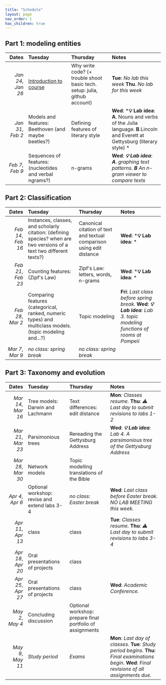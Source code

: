 ```yaml
---
title: "Schedule"
layout: page
nav_order: 1
has_children: true
---
```



## Part 1: modeling entities

| Dates | Tuesday | Thursday | Notes |
| ---: | :--- | :--- | :--- |
| *Jan 24*, *Jan 26* | [Introduction to course](../classes/intro/) | Why write code? (+ trouble shoot basic tech. setup: julia, github account) | **Tue**: *No lab this week* **Thu**. *No lab for this week* |
| *Jan 31*, *Feb 2* | Models and features:  Beethoven (and maybe beetles?) | Defining features of literary style | **Wed**: ***💡 Lab idea**: **A**. Nouns and verbs of the Julia language.  **B**.Lincoln and Everett at Gettysburg (literary style) * |
| *Feb 7*, *Feb 9* | Sequences of features: (nucleotides and verbal ngrams?) | n-grams | **Wed**: ***💡 Lab idea**: **A**. graphing text patterns. **B** An n-gram viewer to compare texts* |

## Part 2: Classification

| Dates | Tuesday | Thursday | Notes |
| ---: | :--- | :--- | :--- |
| *Feb 14*, *Feb 16* | Instances, classes, and scholarly citation: (defining species? when are two versions of a text two different texts?) | Canonical citation of text and textual comparison using edit distance | **Wed**: ***💡 Lab idea**:  * |
| *Feb 21*, *Feb 23* | Counting features: (Zipf's Law) | Zipf's Law: letters, words, n-grams | **Wed**: ***💡 Lab idea**: * |
| *Feb 28*, *Mar 2* | Comparing features (categorical, ranked, numeric types) and multiclass models.  (topic modeling and...?) | Topic modeling | **Fri**: *Last class before spring break.* **Wed**: ***💡 Lab idea**: Lab 3. topic modeling functions of rooms at Pompeii* |
| *Mar 7*, *Mar 9* | *no class: spring break* | *no class: spring break* |  |

## Part 3: Taxonomy and evolution

| Dates | Tuesday | Thursday | Notes |
| ---: | :--- | :--- | :--- |
| *Mar 14*, *Mar 16* | Tree models: Darwin and Lachmann | Text differences: edit distance | **Mon**: *Classes resume.* **Thu**: *⚠️ Last day to submit revisions to labs 1-2* |
| *Mar 21*, *Mar 23* | Parsimonious trees | Rereading the Gettysburg Address | **Wed**: ***💡 Lab idea**: Lab 4. A parsimonious tree of the Gettysburg Address* |
| *Mar 28*, *Mar 30* | Network models | Topic modelling translations of the Bible |  |
| *Apr 4*, *Apr 6* | Optional workshop: revise and extend labs 3-4 | *no class: Easter break* | **Wed**: *Last class before Easter break. NO LAB MEETING this week.* |
| *Apr 11*, *Apr 13* | class | class | **Tue**: *Classes resume.* **Thu**: *⚠️ Last day to submit revisions to labs 3-4* |
| *Apr 18*, *Apr 20* | Oral presentations of projects | class |  |
| *Apr 25*, *Apr 27* | Oral presentations of projects | class | **Wed**: *Academic Conference.* |
| *May 2*, *May 4* | Concluding discussion | Optional workshop: prepare final portfolio of assignments |  |
| *May 9*, *May 11* | *Study period* | *Exams* | **Mon**: *Last day of classes.* **Tue**: *Study period begins.* **Thu**: *Final examinations begin.* **Wed**: *Final revisions of all assignments due.* |